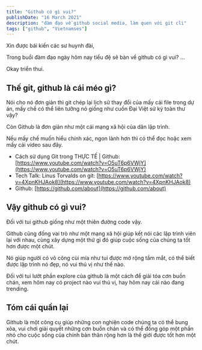 ```yaml
---
title: "Github có gì vui?"
publishDate: "16 March 2021"
description: "đàm đạo về github social media, làm quen với git cli"
tags: ["github", "Vietnamses"]
---
```


Xin được bái kiến các sư huynh đài,

Trong buổi đàm đạo ngày hôm nay tiểu đệ sẽ bàn về github có gì vui? ...

Okay triển thui.

## Thế git, github là cái méo gì?

Nói cho nó đơn giản thì git chép lại lịch sử thay đổi của mấy cái file trong dự
án, mấy chế có thể liên tưởng nó giống như cuốn Đại Việt sử ký toàn thư vậy?

Còn Github là đơn giản như một cái mạng xã hội của dân lập trình.

Nếu mấy chế muốn hiểu chính xác, ngon lành hơn thì có thể đọc hoặc xem mấy cái
video sau đây.

- Cách sử dụng Git trong THỰC TẾ | Github:
  [https://www.youtube.com/watch?v=O5uT6p6VWjY](https://www.youtube.com/watch?v=O5uT6p6VWjY)
- Tech Talk: Linus Torvalds on git:
  [https://www.youtube.com/watch?v=4XpnKHJAok8](https://www.youtube.com/watch?v=4XpnKHJAok8)
- Github: [https://github.com/about](https://github.com/about)

## Vậy github có gì vui?

Đối với tui github giống như một thiên đường code vậy.

Github cũng đống vai trò như một mạng xã hội giúp kết nói các lập trình viên lại
với nhau, cùng xây dựng một thứ gì đó giúp cuộc sống của chúng ta tốt hơn được
một chút.

Nó giúp người có võ công cùi mía như tui được mở rộng tầm mắt, có thể biết được
lập trình nó đẹp, nó vui thú vị như thế nào.

Đối với tui lướt phần explore của github là một cách để giải tóa cơn buồn chán,
xem hôm nay có project nào vui thú vị, hay hôm nay cái nào đang trending.

## Tóm cái quần lại

Github là một công cụ giúp những con nghiện code chúng ta có thể bung xỏa, vui
chơi giải quyết những cơn buồn chán và có thể đống góp một phần nhỏ cho cuộc
sống của chính bản thân rộng hơn là thế giới được tốt hơn một chút.
